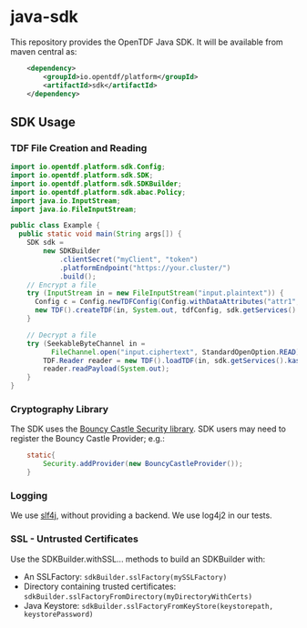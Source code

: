 # java-sdk

This repository provides the OpenTDF Java SDK.
It will be available from maven central as:

```xml
    <dependency>
        <groupId>io.opentdf/platform</groupId>
        <artifactId>sdk</artifactId>
    </dependency>
```



## SDK Usage

### TDF File Creation and Reading

```java
import io.opentdf.platform.sdk.Config;
import io.opentdf.platform.sdk.SDK;
import io.opentdf.platform.sdk.SDKBuilder;
import io.opentdf.platform.sdk.abac.Policy;
import java.io.InputStream;
import java.io.FileInputStream;

public class Example {
  public static void main(String args[]) {
    SDK sdk =
        new SDKBuilder
            .clientSecret("myClient", "token")
            .platformEndpoint("https://your.cluster/")
            .build();
    // Encrypt a file
    try (InputStream in = new FileInputStream("input.plaintext")) {
      Config c = Config.newTDFConfig(Config.withDataAttributes("attr1", "attr2"))
      new TDF().createTDF(in, System.out, tdfConfig, sdk.getServices().kas());
    }

    // Decrypt a file
    try (SeekableByteChannel in =
          FileChannel.open("input.ciphertext", StandardOpenOption.READ)) {
        TDF.Reader reader = new TDF().loadTDF(in, sdk.getServices().kas());
        reader.readPayload(System.out);
    }
}
```

### Cryptography Library

The SDK uses the [Bouncy Castle Security library](https://www.bouncycastle.org/).  SDK users may need to register the Bouncy Castle Provider; e.g.:

```java
    static{
        Security.addProvider(new BouncyCastleProvider());
    }
```

### Logging

We use [slf4j](https://www.slf4j.org/), without providing a backend. We use log4j2 in our tests.

### SSL - Untrusted Certificates

Use the SDKBuilder.withSSL... methods to build an SDKBuilder with:

- An SSLFactory: ```sdkBuilder.sslFactory(mySSLFactory)```
- Directory containing trusted certificates: ```sdkBuilder.sslFactoryFromDirectory(myDirectoryWithCerts)```
- Java Keystore: ```sdkBuilder.sslFactoryFromKeyStore(keystorepath, keystorePassword)```
